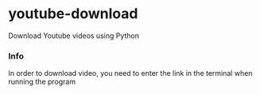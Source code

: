 # youtube-download
Download Youtube videos using Python

### Info
In order to download video, you need to enter the link in the terminal when running the program

